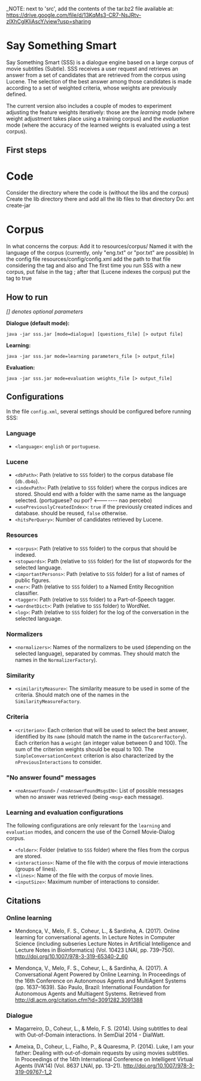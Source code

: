 _NOTE: next to 'src', add the contents of the tar.bz2 file available at:
https://drive.google.com/file/d/13KqMs3-CR7-NsJRtv-zlXhCglKliAscY/view?usp=sharing



# Say Something Smart

Say Something Smart (SSS) is a dialogue engine based on a large corpus of movie subtitles (Subtle). SSS receives a user request and retrieves an answer from a set of candidates that are retrieved from the corpus using Lucene. The selection of the best answer among those candidates is made according to a set of weighted criteria, whose weights are previously defined.

The current version also includes a couple of modes to experiment adjusting the feature weights iteratively: those are the _learning_ mode (where weight adjustment takes place using a training corpus) and the _evaluation_ mode (where the accuracy of the learned weights is evaluated using a test corpus).

## First steps

# Code
Consider the directory where the code is (without the libs and the corpus)
Create the lib directory there and add all the lib files to that directory
Do:
ant create-jar

# Corpus
In what concerns the corpus:
Add it to resources/corpus/<YOURDIR>
Named it with the language of the corpus (currently, only "eng.txt" or "por.txt" are possible)
In the config file resources/config/config.xml add the path to that file considering the tag <corpus> and also <dbPath> and <indexPath>
The first time you run SSS with a new corpus, put false in the tag <usePreviouslyCreatedIndex>; after that (Lucene indexes the corpus) put the tag to true

## How to run

_[] denotes optional parameters_

**Dialogue (default mode):**

`java -jar sss.jar [mode=dialogue] [questions_file] [> output file]`

**Learning:**

`java -jar sss.jar mode=learning parameters_file [> output_file]`

**Evaluation:**

`java -jar sss.jar mode=evaluation weights_file [> output_file]`


## Configurations

In the file `config.xml`, several settings should be configured before running SSS:

### Language

- `<language>`: `english` or `portuguese`.

### Lucene

- `<dbPath>`: Path (relative to `SSS` folder) to the corpus database file (`db.db4o`).
- `<indexPath>`: Path (relative to `SSS` folder) where the corpus indices are stored. Should end with a folder with the same name as the language selected. (portuguese? ou por? <------- nao percebo)
- `<usePreviouslyCreatedIndex>`: `true` if the previously created indices and database. should be reused, `false` otherwise.
- `<hitsPerQuery>`: Number of candidates retrieved by Lucene.

### Resources
- `<corpus>`: Path (relative to `SSS` folder) to the corpus that should be indexed.
- `<stopwords>`: Path (relative to `SSS` folder) for the list of stopwords for the selected language.
- `<importantPersons>`: Path (relative to `SSS` folder) for a list of names of public figures.
- `<ner>`:  Path (relative to `SSS` folder) to a Named Entity Recognition classifier.
- `<tagger>`: Path (relative to `SSS` folder) to a Part-of-Speech tagger.
- `<wordnetDict>`: Path (relative to `SSS` folder) to WordNet.
- `<log>`: Path (relative to `SSS` folder) for the log of the conversation in the selected language.

### Normalizers

 - `<normalizers>`: Names of the normalizers to be used (depending on the selected language), separated by commas. They should match the names in the `NormalizerFactory`).

### Similarity

- `<similarityMeasure>`: The similarity measure to be used in some of the criteria. Should match one of the names in the `SimilarityMeasureFactory`.

### Criteria

- `<criterion>`: Each criterion that will be used to select the best answer, identified by its `name` (should match the name in the `QaScorerFactory`). Each criterion has a `weight` (an integer value between 0 and 100). The sum of the criterion weights should be equal to 100. The `SimpleConversationContext` criterion is also characterized by the `nPreviousInteractions` to consider.

### "No answer found" messages

- `<noAnswerFound>` / `<noAnswerFoundMsgsEN>`: List of possible messages when no answer was retrieved (being `<msg>` each message).


### Learning and evaluation configurations

The following configurations are only relevant for the `learning` and `evaluation` modes, and concern the use of the Cornell Movie-Dialog corpus.

- `<folder>`: Folder (relative to `SSS` folder) where the files from the corpus are stored.
- `<interactions>`: Name of the file with the corpus of movie interactions (groups of lines).
- `<lines>`: Name of the file with the corpus of movie lines.
- `<inputSize>`: Maximum number of interactions to consider.


## Citations

### Online learning

- Mendonça, V., Melo, F. S., Coheur, L., & Sardinha, A. (2017). Online learning for conversational agents. In Lecture Notes in Computer Science (including subseries Lecture Notes in Artificial Intelligence and Lecture Notes in Bioinformatics) (Vol. 10423 LNAI, pp. 739–750). http://doi.org/10.1007/978-3-319-65340-2_60

- Mendonça, V., Melo, F. S., Coheur, L., & Sardinha, A. (2017). A Conversational Agent Powered by Online Learning. In Proceedings of the 16th Conference on Autonomous Agents and MultiAgent Systems (pp. 1637–1639). São Paulo, Brazil: International Foundation for Autonomous Agents and Multiagent Systems. Retrieved from http://dl.acm.org/citation.cfm?id=3091282.3091388


### Dialogue

- Magarreiro, D., Coheur, L., & Melo, F. S. (2014). Using subtitles to deal with Out-of-Domain interactions. In SemDial 2014 - DialWatt.

- Ameixa, D., Coheur, L., Fialho, P., & Quaresma, P. (2014). Luke, I am your father: Dealing with out-of-domain requests by using movies subtitles. In Proceedings of the 14th International Conference on Intelligent Virtual Agents (IVA’14) (Vol. 8637 LNAI, pp. 13–21). http://doi.org/10.1007/978-3-319-09767-1_2

